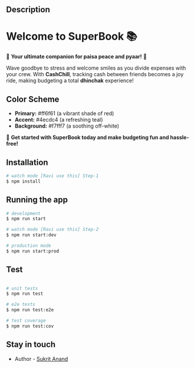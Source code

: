 
## Description

# Welcome to SuperBook 📚

🌟 **Your ultimate companion for paisa peace and pyaar!** 🌟

Wave goodbye to stress and welcome smiles as you divide expenses with your crew. With **CashChill**, tracking cash between friends becomes a joy ride, making budgeting a total **dhinchak** experience!

## Color Scheme
- **Primary:** #ff6f61 (a vibrant shade of red)
- **Accent:** #4ecdc4 (a refreshing teal)
- **Background:** #f7fff7 (a soothing off-white)

🚀 **Get started with SuperBook today and make budgeting fun and hassle-free!**

## Installation

```bash
# watch mode [Ravi use this] Step-1
$ npm install
```

## Running the app

```bash
# development
$ npm run start

# watch mode [Ravi use this] Step-2
$ npm run start:dev

# production mode
$ npm run start:prod
```

## Test

```bash

# unit tests
$ npm run test

# e2e tests
$ npm run test:e2e

# test coverage
$ npm run test:cov
```

## Stay in touch

- Author - [Sukrit Anand](https://kamilmysliwiec.com)
